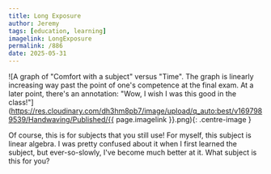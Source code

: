 ```yaml
---
title: Long Exposure
author: Jeremy
tags: [education, learning]
imagelink: LongExposure
permalink: /886
date: 2025-05-31
---
```


![A graph of "Comfort with a subject" versus "Time". The graph is linearly increasing way past the point of one's competence at the final exam. At a later point, there's an annotation: "Wow, I wish I was this good in the class!"](https://res.cloudinary.com/dh3hm8pb7/image/upload/q_auto:best/v1697989539/Handwaving/Published/{{ page.imagelink }}.png){: .centre-image }

Of course, this is for subjects that you still use! For myself, this subject is linear algebra. I was pretty confused about it when I first learned the subject, but ever-so-slowly, I've become much better at it. What subject is this for you?
